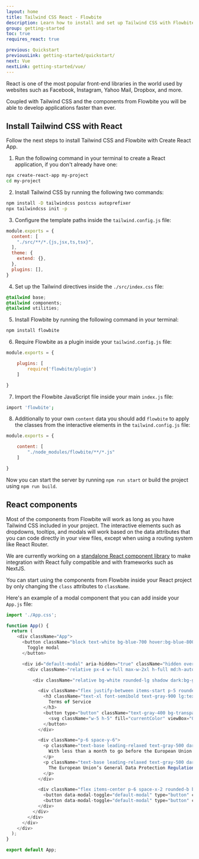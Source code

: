 ```yaml
---
layout: home
title: Tailwind CSS React - Flowbite
description: Learn how to install and set up Tailwind CSS with Flowbite for your React project and start developing modern web applications using interactive elements based on utility classes
group: getting-started
toc: true
requires_react: true

previous: Quickstart
previousLink: getting-started/quickstart/
next: Vue
nextLink: getting-started/vue/
---
```


React is one of the most popular front-end libraries in the world used by websites such as Facebook, Instagram, Yahoo Mail, Dropbox, and more. 

Coupled with Tailwind CSS and the components from Flowbite you will be able to develop applications faster than ever.

## Install Tailwind CSS with React

Follow the next steps to install Tailwind CSS and Flowbite with Create React App.

1. Run the following command in your terminal to create a React application, if you don't already have one:

```bash
npx create-react-app my-project
cd my-project
```

2. Install Tailwind CSS by running the following two commands:

```bash
npm install -D tailwindcss postcss autoprefixer
npx tailwindcss init -p
```

3. Configure the template paths inside the `tailwind.config.js` file:

```javascript
module.exports = {
  content: [
    "./src/**/*.{js,jsx,ts,tsx}",
  ],
  theme: {
    extend: {},
  },
  plugins: [],
}
```

4. Set up the Tailwind directives inside the `./src/index.css` file:

```css
@tailwind base;
@tailwind components;
@tailwind utilities;
```

5. Install Flowbite by running the following command in your terminal:

```bash
npm install flowbite
```

6. Require Flowbite as a plugin inside your `tailwind.config.js` file:

```javascript
module.exports = {

    plugins: [
        require('flowbite/plugin')
    ]

}
```

7. Import the Flowbite JavaScript file inside your main `index.js` file:

```bash
import 'flowbite';
```

8. Additionally to your own `content` data you should add `flowbite` to apply the classes from the interactive elements in the `tailwind.config.js` file:

```javascript
module.exports = {

    content: [
        "./node_modules/flowbite/**/*.js"
    ]

}
```

Now you can start the server by running `npm run start` or build the project using `npm run build`.

## React components

Most of the components from Flowbite will work as long as you have Tailwind CSS included in your project. The interactive elements such as dropdowns, tooltips, and modals will work based on the data attributes that you can code directly in your view files, except when using a routing system like React Router. 

We are currently working on a [standalone React component library](https://github.com/bacali95/flowbite-react) to make integration with React fully compatible and with frameworks such as NextJS.

You can start using the components from Flowbite inside your React project by only changing the `class` attributes to `className`. 

Here's an example of a modal component that you can add inside your `App.js` file:

```javascript
import './App.css';

function App() {
  return (
    <div className="App">
      <button className="block text-white bg-blue-700 hover:bg-blue-800 focus:ring-4 focus:ring-blue-300 font-medium rounded-lg text-sm px-5 py-2.5 text-center dark:bg-blue-600 dark:hover:bg-blue-700 dark:focus:ring-blue-800" type="button" data-modal-toggle="default-modal">
        Toggle modal
      </button>

      <div id="default-modal" aria-hidden="true" className="hidden overflow-y-auto overflow-x-hidden fixed right-0 left-0 top-4 z-50 justify-center items-center h-modal md:h-full md:inset-0">
        <div className="relative px-4 w-full max-w-2xl h-full md:h-auto">

          <div className="relative bg-white rounded-lg shadow dark:bg-gray-700">

            <div className="flex justify-between items-start p-5 rounded-t border-b dark:border-gray-600">
              <h3 className="text-xl font-semibold text-gray-900 lg:text-2xl dark:text-white">
                Terms of Service
              </h3>
              <button type="button" className="text-gray-400 bg-transparent hover:bg-gray-200 hover:text-gray-900 rounded-lg text-sm p-1.5 ml-auto inline-flex items-center dark:hover:bg-gray-600 dark:hover:text-white" data-modal-toggle="default-modal">
                <svg className="w-5 h-5" fill="currentColor" viewBox="0 0 20 20" xmlns="http://www.w3.org/2000/svg"><path fill-rule="evenodd" d="M4.293 4.293a1 1 0 011.414 0L10 8.586l4.293-4.293a1 1 0 111.414 1.414L11.414 10l4.293 4.293a1 1 0 01-1.414 1.414L10 11.414l-4.293 4.293a1 1 0 01-1.414-1.414L8.586 10 4.293 5.707a1 1 0 010-1.414z" clip-rule="evenodd"></path></svg>
              </button>
            </div>

            <div className="p-6 space-y-6">
              <p className="text-base leading-relaxed text-gray-500 dark:text-gray-400">
                With less than a month to go before the European Union enacts new consumer privacy laws for its citizens, companies around the world are updating their terms of service agreements to comply.
              </p>
              <p className="text-base leading-relaxed text-gray-500 dark:text-gray-400">
                The European Union’s General Data Protection Regulation (G.D.P.R.) goes into effect on May 25 and is meant to ensure a common set of data rights in the European Union. It requires organizations to notify users as soon as possible of high-risk data breaches that could personally affect them.
              </p>
            </div>

            <div className="flex items-center p-6 space-x-2 rounded-b border-t border-gray-200 dark:border-gray-600">
              <button data-modal-toggle="default-modal" type="button" className="text-white bg-blue-700 hover:bg-blue-800 focus:ring-4 focus:ring-blue-300 font-medium rounded-lg text-sm px-5 py-2.5 text-center dark:bg-blue-600 dark:hover:bg-blue-700 dark:focus:ring-blue-800">I accept</button>
              <button data-modal-toggle="default-modal" type="button" className="text-gray-500 bg-white hover:bg-gray-100 focus:ring-4 focus:ring-gray-300 rounded-lg border border-gray-200 text-sm font-medium px-5 py-2.5 hover:text-gray-900 focus:z-10 dark:bg-gray-700 dark:text-gray-300 dark:border-gray-500 dark:hover:text-white dark:hover:bg-gray-600">Decline</button>
            </div>
          </div>
        </div>
      </div>
    </div>
  );
}

export default App;
```
